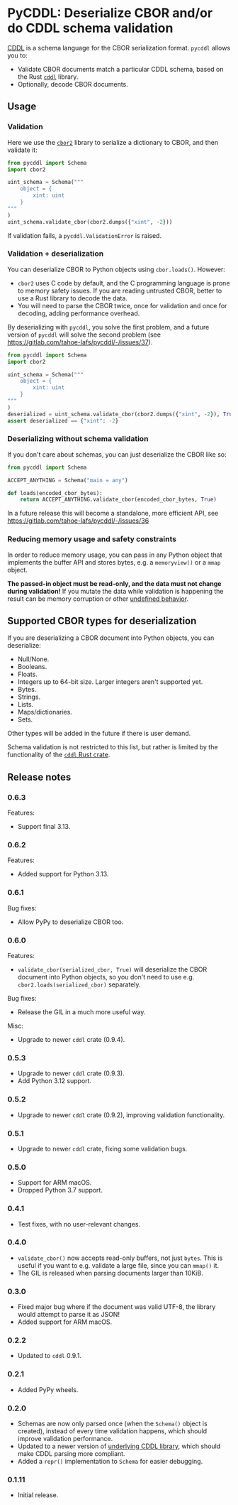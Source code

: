 # PyCDDL: Deserialize CBOR and/or do CDDL schema validation

[CDDL](https://www.rfc-editor.org/rfc/rfc8610.html) is a schema language for the CBOR serialization format.
`pycddl` allows you to:

* Validate CBOR documents match a particular CDDL schema, based on the Rust [`cddl`](https://github.com/anweiss/cddl) library.
* Optionally, decode CBOR documents.

## Usage

### Validation

Here we use the [`cbor2`](https://pypi.org/project/cbor2/) library to serialize a dictionary to CBOR, and then validate it:

```python
from pycddl import Schema
import cbor2

uint_schema = Schema("""
    object = {
        xint: uint
    }
"""
)
uint_schema.validate_cbor(cbor2.dumps({"xint", -2}))
```

If validation fails, a `pycddl.ValidationError` is raised.

### Validation + deserialization

You can deserialize CBOR to Python objects using `cbor.loads()`.
However:

* `cbor2` uses C code by default, and the C programming language is prone to memory safety issues.
  If you are reading untrusted CBOR, better to use a Rust library to decode the data.
* You will need to parse the CBOR twice, once for validation and once for decoding, adding performance overhead.

By deserializing with `pycddl`, you solve the first problem, and a future version of `pycddl` will solve the second problem (see https://gitlab.com/tahoe-lafs/pycddl/-/issues/37).

```python
from pycddl import Schema
import cbor2

uint_schema = Schema("""
    object = {
        xint: uint
    }
"""
)
deserialized = uint_schema.validate_cbor(cbor2.dumps({"xint", -2}), True)
assert deserialized == {"xint": -2}
```

### Deserializing without schema validation

If you don't care about schemas, you can just deserialize the CBOR like so:

```python
from pycddl import Schema

ACCEPT_ANYTHING = Schema("main = any")

def loads(encoded_cbor_bytes):
    return ACCEPT_ANYTHING.validate_cbor(encoded_cbor_bytes, True)
```

In a future release this will become a standalone, more efficient API, see https://gitlab.com/tahoe-lafs/pycddl/-/issues/36

### Reducing memory usage and safety constraints

In order to reduce memory usage, you can pass in any Python object that implements the buffer API and stores bytes, e.g. a `memoryview()` or a `mmap` object.

**The passed-in object must be read-only, and the data must not change during validation!**
If you mutate the data while validation is happening the result can be memory corruption or other [undefined behavior](https://stackoverflow.com/questions/18506029/can-undefined-behavior-erase-the-hard-drive#comment27209771_18506029).

## Supported CBOR types for deserialization

If you are deserializing a CBOR document into Python objects, you can deserialize:

* Null/None.
* Booleans.
* Floats.
* Integers up to 64-bit size.
  Larger integers aren't supported yet.
* Bytes.
* Strings.
* Lists.
* Maps/dictionaries.
* Sets.

Other types will be added in the future if there is user demand.

Schema validation is not restricted to this list, but rather is limited by the functionality of the [`cddl` Rust crate](https://github.com/anweiss/cddl).

## Release notes

### 0.6.3

Features:

* Support final 3.13.

### 0.6.2

Features:

* Added support for Python 3.13.

### 0.6.1

Bug fixes:

* Allow PyPy to deserialize CBOR too.

### 0.6.0

Features:

* `validate_cbor(serialized_cbor, True)` will deserialize the CBOR document into Python objects, so you don't need to use e.g. `cbor2.loads(serialized_cbor)` separately.

Bug fixes:

* Release the GIL in a much more useful way.

Misc:

* Upgrade to newer `cddl` crate (0.9.4).

### 0.5.3

* Upgrade to newer `cddl` crate (0.9.3).
* Add Python 3.12 support.

### 0.5.2

* Upgrade to newer `cddl` crate (0.9.2), improving validation functionality.

### 0.5.1

* Upgrade to newer `cddl` crate, fixing some validation bugs.

### 0.5.0

* Support for ARM macOS.
* Dropped Python 3.7 support.

### 0.4.1

* Test fixes, with no user-relevant changes.

### 0.4.0

* `validate_cbor()` now accepts read-only buffers, not just `bytes`. This is useful if you want to e.g. validate a large file, since you can `mmap()` it.
* The GIL is released when parsing documents larger than 10KiB.

### 0.3.0

* Fixed major bug where if the document was valid UTF-8, the library would attempt to parse it as JSON!
* Added support for ARM macOS.

### 0.2.2

* Updated to `cddl` 0.9.1.

### 0.2.1

* Added PyPy wheels.

### 0.2.0

* Schemas are now only parsed once (when the `Schema()` object is created), instead of every time validation happens, which should improve validation performance.
* Updated to a newer version of [underlying CDDL library](https://github.com/anweiss/cddl), which should make CDDL parsing more compliant.
* Added a `repr()` implementation to `Schema` for easier debugging.

### 0.1.11

* Initial release.

